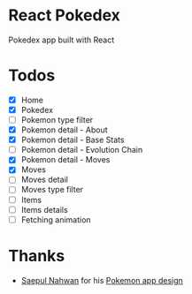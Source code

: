 <h1>React Pokedex</h1
                   
Pokedex app built with React

<h1>Todos</h1>

- [x] Home
- [x] Pokedex
- [ ] Pokemon type filter 
- [x] Pokemon detail - About
- [x] Pokemon detail - Base Stats
- [ ] Pokemon detail - Evolution Chain
- [x] Pokemon detail - Moves
- [x] Moves
- [ ] Moves detail
- [ ] Moves  type filter 
- [ ] Items
- [ ] Items details
- [ ] Fetching animation

<h1>Thanks</h1>

- <a href="https://dribbble.com/saepulnahwan23">Saepul Nahwan</a> for his <a href="https://dribbble.com/shots/6545819-Pokedex-App">Pokemon app design</a> 
